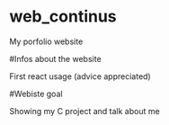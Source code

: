 # web_continus

My porfolio website

#Infos about the website

First react usage (advice appreciated)

#Webiste goal

Showing my C project and talk about me

